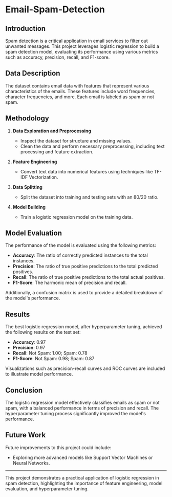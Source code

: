 # Email-Spam-Detection

## Introduction

Spam detection is a critical application in email services to filter out unwanted messages. This project leverages logistic regression to build a spam detection model, evaluating its performance using various metrics such as accuracy, precision, recall, and F1-score.

## Data Description

The dataset contains email data with features that represent various characteristics of the emails. These features include word frequencies, character frequencies, and more. Each email is labeled as spam or not spam.

## Methodology

1. **Data Exploration and Preprocessing**
   - Inspect the dataset for structure and missing values.
   - Clean the data and perform necessary preprocessing, including text processing and feature extraction.

2. **Feature Engineering**
   - Convert text data into numerical features using techniques like TF-IDF Vectorization.

3. **Data Splitting**
   - Split the dataset into training and testing sets with an 80/20 ratio.

4. **Model Building**
   - Train a logistic regression model on the training data.


## Model Evaluation

The performance of the model is evaluated using the following metrics:
- **Accuracy**: The ratio of correctly predicted instances to the total instances.
- **Precision**: The ratio of true positive predictions to the total predicted positives.
- **Recall**: The ratio of true positive predictions to the total actual positives.
- **F1-Score**: The harmonic mean of precision and recall.

Additionally, a confusion matrix is used to provide a detailed breakdown of the model's performance.

## Results

The best logistic regression model, after hyperparameter tuning, achieved the following results on the test set:
- **Accuracy**: 0.97
- **Precision**: 0.97
- **Recall**: Not Spam: 1.00; Spam: 0.78
- **F1-Score**: Not Spam: 0.98; Spam: 0.87

Visualizations such as precision-recall curves and ROC curves are included to illustrate model performance.

## Conclusion

The logistic regression model effectively classifies emails as spam or not spam, with a balanced performance in terms of precision and recall. The hyperparameter tuning process significantly improved the model's performance.

## Future Work

Future improvements to this project could include:
- Exploring more advanced models like Support Vector Machines or Neural Networks.

---

This project demonstrates a practical application of logistic regression in spam detection, highlighting the importance of feature engineering, model evaluation, and hyperparameter tuning.

